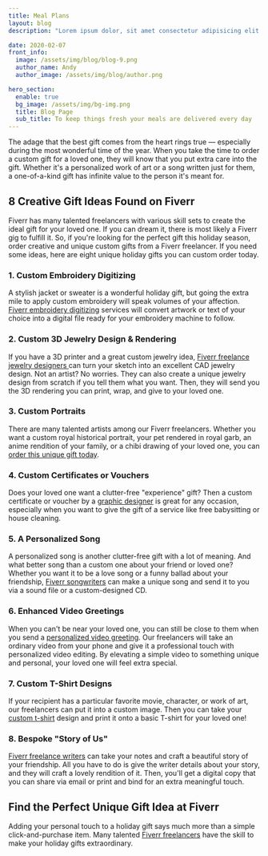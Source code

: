 ```yaml
---
title: Meal Plans
layout: blog
description: "Lorem ipsum dolor, sit amet consectetur adipisicing elit. Quae aut odio eum delectus, animi autem dolor cumque deleniti fugit laudantium inventore natus esse provident vitae."

date: 2020-02-07
front_info:
  image: /assets/img/blog/blog-9.png
  author_name: Andy
  author_image: /assets/img/blog/author.png

hero_section:
  enable: true
  bg_image: /assets/img/bg-img.png
  title: Blog Page
  sub_title: To keep things fresh your meals are delivered every day
---
```


The adage that the best gift comes from the heart rings true — especially during the most wonderful time of the year. When you take the time to order a custom gift for a loved one, they will know that you put extra care into the gift. Whether it's a personalized work of art or a song written just for them, a one-of-a-kind gift has infinite value to the person it's meant for.

## 8 Creative Gift Ideas Found on Fiverr

Fiverr has many talented freelancers with various skill sets to create the ideal gift for your loved one. If you can dream it, there is most likely a Fiverr gig to fulfill it. So, if you're looking for the perfect gift this holiday season, order creative and unique custom gifts from a Fiverr freelancer. If you need some ideas, here are eight unique holiday gifts you can custom order today.

### 1. Custom Embroidery Digitizing

A stylish jacket or sweater is a wonderful holiday gift, but going the extra mile to apply custom embroidery will speak volumes of your affection. [Fiverr embroidery digitizing](https://www.fiverr.com/gigs/embroidery?utm_source=blog&utm_medium=influencer&utm_campaign=bm_ge-ww_an-holiday_d-2022-12-01) services will convert artwork or text of your choice into a digital file ready for your embroidery machine to follow.

### 2. Custom 3D Jewelry Design & Rendering

If you have a 3D printer and a great custom jewelry idea, [Fiverr freelance jewelry designers ](https://www.fiverr.com/categories/graphics-design/jewelry-design?utm_source=blog&utm_medium=influencer&utm_campaign=bm_ge-ww_an-holiday_d-2022-12-01)can turn your sketch into an excellent CAD jewelry design. Not an artist? No worries. They can also create a unique jewelry design from scratch if you tell them what you want. Then, they will send you the 3D rendering you can print, wrap, and give to your loved one.

### 3. Custom Portraits

There are many talented artists among our Fiverr freelancers. Whether you want a custom royal historical portrait, your pet rendered in royal garb, an anime rendition of your family, or a chibi drawing of your loved one, you can [order this unique gift today](https://www.fiverr.com/categories/graphics-design/portraits-and-caricatures?utm_source=blog&utm_medium=influencer&utm_campaign=bm_ge-ww_d-2022-12-01).

### 4. Custom Certificates or Vouchers

Does your loved one want a clutter-free "experience" gift? Then a custom certificate or voucher by a [graphic designer](https://www.fiverr.com/categories/graphics-design?utm_source=blog&utm_medium=influencer&utm_campaign=bm_ge-ww_an-holiday_d-2022-12-01) is great for any occasion, especially when you want to give the gift of a service like free babysitting or house cleaning.

### 5. A Personalized Song

A personalized song is another clutter-free gift with a lot of meaning. And what better song than a custom one about your friend or loved one? Whether you want it to be a love song or a funny ballad about your friendship, [Fiverr songwriters](https://www.fiverr.com/categories/music-audio/songwriters?utm_source=blog&utm_medium=influencer&utm_campaign=bm_ge-ww_an-holiday_d-2022-12-01) can make a unique song and send it to you via a sound file or a custom-designed CD.

### 6. Enhanced Video Greetings

When you can't be near your loved one, you can still be close to them when you send a [personalized video greeting](https://www.fiverr.com/categories/lifestyle/greeting-cards-videos-online?utm_source=blog&utm_medium=influencer&utm_campaign=bm_ge-ww_an-holiday_d-2022-12-01). Our freelancers will take an ordinary video from your phone and give it a professional touch with personalized video editing. By elevating a simple video to something unique and personal, your loved one will feel extra special.

### 7. Custom T-Shirt Designs

If your recipient has a particular favorite movie, character, or work of art, our freelancers can put it into a custom image. Then you can take your [custom t-shirt](https://www.fiverr.com/categories/graphics-design/t-shirts?utm_source=blog&utm_medium=influencer&utm_campaign=bm_ge-ww_an-holiday_d-2022-12-01) design and print it onto a basic T-shirt for your loved one!

### 8. Bespoke "Story of Us"

[Fiverr freelance writers](https://www.fiverr.com/categories/writing-translation?utm_source=blog&utm_medium=influencer&utm_campaign=bm_ge-ww_an-holiday_d-2022-12-01) can take your notes and craft a beautiful story of your friendship. All you have to do is give the writer details about your story, and they will craft a lovely rendition of it. Then, you'll get a digital copy that you can share via email or print and bind for an extra meaningful touch.

## Find the Perfect Unique Gift Idea at Fiverr

Adding your personal touch to a holiday gift says much more than a simple click-and-purchase item. Many talented [Fiverr freelancers](https://www.fiverr.com/?utm_source=blog&utm_medium=influencer&utm_campaign=bm_ge-ww_an-holiday_d-2022-12-01) have the skill to make your holiday gifts extraordinary.
